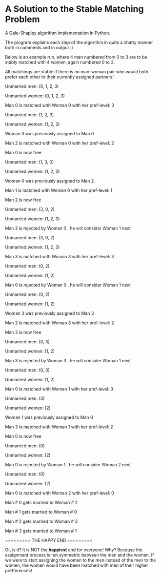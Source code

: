 # A Solution to the Stable Matching Problem
A Gale-Shapley algorithm implementation in Python.

The program explains each step of the algorithm in quite a chatty manner both in comments and in output :)

Below is an example run, where 4 men numbered from 0 to 3 are to be stably matched with 4 women, again numbered 0 to 3.

All matchings are stable if there is no man-woman pair who would both prefer each other to their currently assigned partners!

Unmarried men: (0, 1, 2, 3)

Unmarried women: (0, 1, 2, 3)

Man 0 is matched with Woman 0 with her pref-level: 3



Unmarried men: (1, 2, 3)

Unmarried women: (1, 2, 3)

Woman 0 was previously assigned to Man 0

Man 2 is matched with Woman 0 with her pref-level: 2

Man 0 is now free



Unmarried men: (1, 3, 0)

Unmarried women: (1, 2, 3)

Woman 0 was previously assigned to Man 2

Man 1 is matched with Woman 0 with her pref-level: 1

Man 2 is now free



Unmarried men: (3, 0, 2)

Unmarried women: (1, 2, 3)

Man 2 is rejected by Woman 0 , he will consider Woman 1 next



Unmarried men: (3, 0, 2)

Unmarried women: (1, 2, 3)

Man 3 is matched with Woman 3 with her pref-level: 3



Unmarried men: (0, 2)

Unmarried women: (1, 2)

Man 0 is rejected by Woman 0 , he will consider Woman 1 next



Unmarried men: (0, 2)

Unmarried women: (1, 2)

Woman 3 was previously assigned to Man 3

Man 2 is matched with Woman 3 with her pref-level: 2

Man 3 is now free



Unmarried men: (0, 3)

Unmarried women: (1, 2)

Man 3 is rejected by Woman 3 , he will consider Woman 1 next



Unmarried men: (0, 3)

Unmarried women: (1, 2)

Man 0 is matched with Woman 1 with her pref-level: 3



Unmarried men: (3)

Unmarried women: (2)

Woman 1 was previously assigned to Man 0

Man 3 is matched with Woman 1 with her pref-level: 2

Man 0 is now free



Unmarried men: (0)

Unmarried women: (2)

Man 0 is rejected by Woman 1 , he will consider Woman 2 next



Unmarried men: (0)

Unmarried women: (2)

Man 0 is matched with Woman 2 with her pref-level: 0



Man # 0 gets married to Woman # 2

Man # 1 gets married to Woman # 0

Man # 2 gets married to Woman # 3

Man # 3 gets married to Woman # 1

========= THE HAPPY END =========

Or, is it? It is NOT the **happiest** end for everyone! Why?
Because the assignment process is not symmetric between the men and the women.
If we were to start assigning the women to the men instead of the men to the women,
the women would have been matched with men of their higher prefferences!

